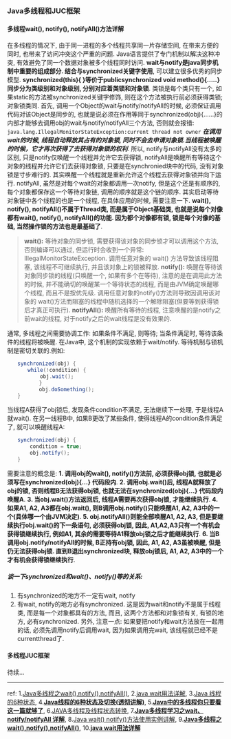 ### Java多线程和JUC框架

#### 多线程wait(), notify(), notifyAll()方法详解
在多线程的情况下, 由于同一进程的多个线程共享同一片存储空间, 在带来方便的同时, 也带来了访问冲突这个严重的问题. Java语言提供了专门机制以解决这种冲突, 有效避免了同一个数据对象被多个线程同时访问.
**wait与notify是java同步机制中重要的组成部分. 结合与synchronized关键字使用**, 可以建立很多优秀的同步模型.
**synchronized(this){ }等价于publicsynchronized void method(){.....}**
**同步分为类级别和对象级别, 分别对应着类锁和对象锁**. 类锁是每个类只有一个, 如果static的方法被synchronized关键字修饰, 则在这个方法被执行前必须获得类锁; 对象锁类同.
首先, 调用一个Object的wait与notify/notifyAll的时候, 必须保证调用代码对该Object是同步的, 也就是说必须在作用等同于synchronized(obj){......}的内部才能够去调用obj的wait与notify/notifyAll三个方法, 否则就会报错:`  java.lang.IllegalMonitorStateException:current thread not owner`
***在调用wait的时候, 线程自动释放其占有的对象锁, 同时不会去申请对象锁.当线程被唤醒的时候，它才再次获得了去获得对象锁的权利***.
所以, notify与notifyAll没有太多的区别, 只是notify仅唤醒一个线程并允许它去获得锁, notifyAll是唤醒所有等待这个对象的线程并允许它们去获得对象锁, 只要是在synchronied块中的代码, 没有对象锁是寸步难行的. 其实唤醒一个线程就是重新允许这个线程去获得对象锁并向下运行.
notifyAll, 虽然是对每个wait的对象都调用一次notify, 但是这个还是有顺序的, 每个对象都保存这一个等待对象链, 调用的顺序就是这个链的顺序. 其实启动等待对象链中各个线程的也是一个线程, 在具体应用的时候, 需要注意一下.
**wait(), notify(), notifyAll()不属于Thread类, 而是属于Object基础类, 也就是说每个对像都有wait(), notify(), notifyAll()的功能. 因为都个对像都有锁, 锁是每个对像的基础, 当然操作锁的方法也是最基础了**.

>**wait():**
等待对象的同步锁, 需要获得该对象的同步锁才可以调用这个方法, 否则编译可以通过, 但运行时会收到一个异常: IllegalMonitorStateException.
调用任意对象的 wait() 方法导致该线程阻塞, 该线程不可继续执行, 并且该对象上的锁被释放.
**notify():**
唤醒在等待该对象同步锁的线程(只唤醒一个, 如果有多个在等待), 注意的是在调用此方法的时候, 并不能确切的唤醒某一个等待状态的线程, 而是由JVM确定唤醒哪个线程, 而且不是按优先级.
调用任意对象的notify()方法则导致因调用该对象的 wait()方法而阻塞的线程中随机选择的一个解除阻塞(但要等到获得锁后才真正可执行).
**notifyAll():**
唤醒所有等待的线程, 注意唤醒的是notify之前wait的线程, 对于notify之后的wait线程是没有效果的.

通常, 多线程之间需要协调工作: 如果条件不满足, 则等待; 当条件满足时, 等待该条件的线程将被唤醒. 在Java中, 这个机制的实现依赖于wait/notify. 等待机制与锁机制是密切关联的.例如:
```java
　　synchronized(obj) {
　　　　while(!condition) {
　　　　    obj.wait();
　　       }
　　       obj.doSomething();
　　}
```
当线程A获得了obj锁后, 发现条件condition不满足, 无法继续下一处理, 于是线程A就wait(). 在另一线程B中, 如果B更改了某些条件, 使得线程A的condition条件满足了, 就可以唤醒线程A:
```java
　　synchronized(obj) {
　　    condition = true;
　　    obj.notify();
　　}
```
需要注意的概念是:
**1. 调用obj的wait(), notify()方法前, 必须获得obj锁, 也就是必须写在synchronized(obj){...} 代码段内**.
**2. 调用obj.wait()后, 线程A就释放了obj的锁, 否则线程B无法获得obj锁, 也就无法在synchronized(obj){...} 代码段内唤醒A**.
**3. 当obj.wait()方法返回后, 线程A需要再次获得obj锁, 才能继续执行**.
**4. 如果A1, A2, A3都在obj.wait(), 则B调用obj.notify()只能唤醒A1, A2, A3中的一个(具体哪一个由JVM决定)**.
**5. obj.notifyAll()则能全部唤醒A1, A2, A3, 但是要继续执行obj.wait()的下一条语句, 必须获得obj锁, 因此, A1,A2,A3只有一个有机会获得锁继续执行, 例如A1, 其余的需要等待A1释放obj锁之后才能继续执行**.
**6. 当B调用obj.notify/notifyAll的时候, B正持有obj锁, 因此, A1, A2, A3虽被唤醒, 但是仍无法获得obj锁. 直到B退出synchronized块, 释放obj锁后, A1, A2, A3中的一个才有机会获得锁继续执行**.


##### 谈一下synchronized和wait()、notify()等的关系:
1. 有synchronized的地方不一定有wait, notify
2. 有wait, notify的地方必有synchronized. 这是因为wait和notify不是属于线程类, 而是每一个对象都具有的方法, 而且, 这两个方法都和对象锁有关, 有锁的地方, 必有synchronized.
另外, 注意一点: 如果要把notify和wait方法放在一起用的话, 必须先调用notify后调用wait, 因为如果调用完wait, 该线程就已经不是currentthread了.



#### 多线程JUC框架
待续...



---
ref:
1.[Java多线程之wait(),notify(),notifyAll()](https://blog.csdn.net/oracle_microsoft/article/details/6863662),   2.[java wait用法详解](https://blog.csdn.net/superjunenaruto/article/details/58315357),   3.[Java 线程的6种状态](https://blog.csdn.net/sinat_36265222/article/details/78249503),   4.[**Java线程的6种状态及切换(透彻讲解)**](https://blog.csdn.net/pange1991/article/details/53860651),   5.[**Java中的多线程你只要看这一篇就够了**](https://www.cnblogs.com/wxd0108/p/5479442.html),   6.[JAVA多线程及线程状态转换](https://www.cnblogs.com/nwnu-daizh/p/8036156.html),   7.[**Java多线程学习之wait、notify/notifyAll 详解**](https://www.cnblogs.com/moongeek/p/7631447.html),   8.[Java wait() notify()方法使用实例讲解](https://blog.csdn.net/zhaoheng2017/article/details/78409404),   9.[**Java多线程之wait(),notify(),notifyAll()**](https://blog.csdn.net/oracle_microsoft/article/details/6863662),   10.[**java wait用法详解**](https://blog.csdn.net/superjunenaruto/article/details/58315357)